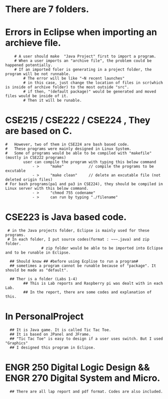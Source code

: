 
# There are 7 folders.
# Errors in Eclipse when importing an archieve file.
        # A user should make  "Java Project" first to import a program.
        # When a user imports an "archive file", the problem could be happened potentially.
        # If an imported foler is generating in a project folder, the program will be not runnable.
            # The error will be like "~N recent launches"
            # in this case, just change the location of files in scr(which is inside of archive folder) to the most outside "src".
            # if then, "(default package)" would be generated and moved files would be inside of it. 
            # Then it will be runable.
            

# CSE215 / CSE222 / CSE224 , They are based on C.

    #   However, two of them in CSE224 are bash based code.
    #   These programs were mainly designed in Linux System.
    #   Some of programs would be able to be compiled with "makefile"  (mostly in CSE222 programs)
            user can compile the program with typing this below command
                - >     "make"           // compile the programs to be excutable 
                - >     "make clean"     // delete an excutable file (not deleted origin files)
    # For bash programs(pa1 and pa3 in CSE224), they should be compiled in Linux server with this below command.
                - >     "chmod 755 codename"
                - >     can run by typing "./filename"

# CSE223 is Java based code.

     # in the Java projects folder, Eclipse is mainly used for these programs.
     # In each folder, I put source codes(format : ~~~.java) and zip folder.
                    # zip folder would be able to be imported into Eclipse and to be runable in Eclipse.
      
      ## Should know ## #before using Ecplise to run a program#
      ## sometimes a program cannot be runable because of "package". It should be made as "default".
      
      ## Ther is a folder (Labs 1-4)
            ## This is Lab reports and Raspberry pi was dealt with in each Lab.
            ## In the report, there are some codes and explanation of this.
      
 # In PersonalProject
      ## It is Java game. It is called Tic Tac Toe.
      ## It is based on JPanel and JFrame.
      ## "Tic Tac Toe" is easy to design if a user uses switch. But I used "Graphics"
      ## I designed this program in Eclipse.
      
      
  # ENGR 250 Digital Logic Design && ENGR 270 Digital System and Micro.
      ## There are all lap report and pdf format. Codes are also included.
      
      
